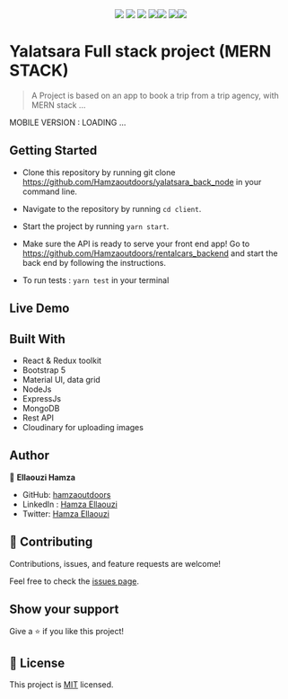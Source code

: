 
<div align="center">
  <img src="https://img.shields.io/badge/react-%2320232a.svg?style=for-the-badge&logo=react&logoColor=%2361DAFB"/>   <img src="https://img.shields.io/badge/redux-%23593d88.svg?style=for-the-badge&logo=redux&logoColor=white"/> <img src="https://img.shields.io/badge/node.js-6DA55F?style=for-the-badge&logo=node.js&logoColor=white"/> <img src="https://img.shields.io/badge/express.js-%23404d59.svg?style=for-the-badge&logo=express&logoColor=%2361DAFB"/><img src="https://img.shields.io/badge/bootstrap-%23563D7C.svg?style=for-the-badge&logo=bootstrap&logoColor=white"/> <img src="https://img.shields.io/badge/github-%23121011.svg?style=for-the-badge&logo=github&logoColor=white"/><img src="https://img.shields.io/badge/MUI-%230081CB.svg?style=for-the-badge&logo=mui&logoColor=white"/></div>


# Yalatsara Full stack project (MERN STACK)

 > A Project is based on an app to book a trip from a trip agency, with MERN stack ... 

 MOBILE VERSION : LOADING ...

## Getting Started

- Clone this repository by running git clone https://github.com/Hamzaoutdoors/yalatsara_back_node in your command line.

- Navigate to the repository by running `cd client`.

- Start the project by running `yarn start`.

- Make sure the API is ready to serve your front end app! Go to https://github.com/Hamzaoutdoors/rentalcars_backend and start the back end by following the instructions.

- To run tests : `yarn test` in your terminal

## Live Demo
 <!-- Click [here](https://hanjelscars.netlify.app/) to view the project. -->

## Built With

 - React & Redux toolkit
 - Bootstrap 5
 - Material UI, data grid
 - NodeJs
 - ExpressJs
 - MongoDB
 - Rest API
 - Cloudinary for uploading images
 
## Author

👤 **Ellaouzi Hamza**

- GitHub: [hamzaoutdoors](https://github.com/Hamzaoutdoors)
- LinkedIn : [Hamza Ellaouzi](https://www.linkedin.com/in/hamza-ellaouzi-137a45b8/)
- Twitter: [Hamza Ellaouzi](https://twitter.com/EllaouziHamza)


## 🤝 Contributing

Contributions, issues, and feature requests are welcome!

Feel free to check the [issues page](https://github.com/Hamzaoutdoors/yalatsara_back_node/issues).

## Show your support

Give a ⭐️ if you like this project!

## 📝 License

This project is [MIT](https://github.com/Hamzaoutdoors/rentalcars_frontend/blob/dev/LICENSE.md) licensed.

